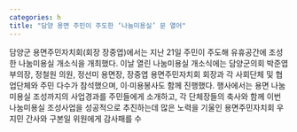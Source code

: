 ```yaml
---
categories: h
title: "담양 용면 주민이 주도한 ‘나눔미용실’ 문 열어"
---
```

담양군 용면주민자치회(회장 장중엽)에서는 지난 21일 주민이 주도해 유휴공간에 조성한 나눔미용실 개소식을 개최했다. 이날 열린 나눔미용실 개소식에는 담양군의회 박준엽 부의장, 정철원 의원, 정선미 용면장, 장중엽 용면주민자치회 회장과 각 사회단체 및 협업단체와 주민 다수가 참석했으며, 이‧미용봉사도 함께 진행했다. 행사에서는 용면 나눔미용실 조성까지의 사업경과를 주민들에게 소개하고, 각 단체장들의 축사와 함께 이번 나눔미용실 조성사업을 성공적으로 추진하는데 많은 노력을 기울인 용면주민자치회 우지민 간사와 구본일 위원에게 감사패를 수